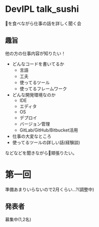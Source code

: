 # DevIPL talk_sushi
🍣を食べながら仕事の話を詳しく聞く会
## 趣旨
他の方の仕事内容が知りたい！

- どんなコードを書いてるか
  - 言語
  - 工夫
  - 使ってるツール
  - 使ってるフレームワーク
- どんな開発環境なのか
  - IDE
  - エディタ
  - OS
  - デプロイ
  - バージョン管理
  - GitLab/GitHub/Bitbucket活用
- 仕事の大変なところ
- 使ってるツールの詳しい話(経験談)

などなどを聞きながら🍣頬張りたい。

# 第一回
準備あまりいらないので2月くらい...?(調整中)
## 発表者
募集中(1,2名)
